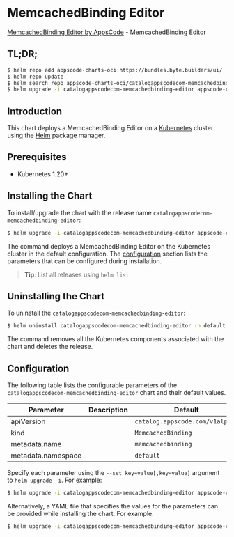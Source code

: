 # MemcachedBinding Editor

[MemcachedBinding Editor by AppsCode](https://byte.builders) - MemcachedBinding Editor

## TL;DR;

```bash
$ helm repo add appscode-charts-oci https://bundles.byte.builders/ui/
$ helm repo update
$ helm search repo appscode-charts-oci/catalogappscodecom-memcachedbinding-editor --version=v0.4.19
$ helm upgrade -i catalogappscodecom-memcachedbinding-editor appscode-charts-oci/catalogappscodecom-memcachedbinding-editor -n default --create-namespace --version=v0.4.19
```

## Introduction

This chart deploys a MemcachedBinding Editor on a [Kubernetes](http://kubernetes.io) cluster using the [Helm](https://helm.sh) package manager.

## Prerequisites

- Kubernetes 1.20+

## Installing the Chart

To install/upgrade the chart with the release name `catalogappscodecom-memcachedbinding-editor`:

```bash
$ helm upgrade -i catalogappscodecom-memcachedbinding-editor appscode-charts-oci/catalogappscodecom-memcachedbinding-editor -n default --create-namespace --version=v0.4.19
```

The command deploys a MemcachedBinding Editor on the Kubernetes cluster in the default configuration. The [configuration](#configuration) section lists the parameters that can be configured during installation.

> **Tip**: List all releases using `helm list`

## Uninstalling the Chart

To uninstall the `catalogappscodecom-memcachedbinding-editor`:

```bash
$ helm uninstall catalogappscodecom-memcachedbinding-editor -n default
```

The command removes all the Kubernetes components associated with the chart and deletes the release.

## Configuration

The following table lists the configurable parameters of the `catalogappscodecom-memcachedbinding-editor` chart and their default values.

|     Parameter      | Description |                  Default                   |
|--------------------|-------------|--------------------------------------------|
| apiVersion         |             | <code>catalog.appscode.com/v1alpha1</code> |
| kind               |             | <code>MemcachedBinding</code>              |
| metadata.name      |             | <code>memcachedbinding</code>              |
| metadata.namespace |             | <code>default</code>                       |


Specify each parameter using the `--set key=value[,key=value]` argument to `helm upgrade -i`. For example:

```bash
$ helm upgrade -i catalogappscodecom-memcachedbinding-editor appscode-charts-oci/catalogappscodecom-memcachedbinding-editor -n default --create-namespace --version=v0.4.19 --set apiVersion=catalog.appscode.com/v1alpha1
```

Alternatively, a YAML file that specifies the values for the parameters can be provided while
installing the chart. For example:

```bash
$ helm upgrade -i catalogappscodecom-memcachedbinding-editor appscode-charts-oci/catalogappscodecom-memcachedbinding-editor -n default --create-namespace --version=v0.4.19 --values values.yaml
```
